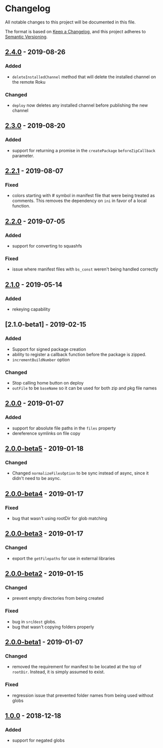 # Changelog
All notable changes to this project will be documented in this file.

The format is based on [Keep a Changelog](https://keepachangelog.com/en/1.0.0/),
and this project adheres to [Semantic Versioning](https://semver.org/spec/v2.0.0.html).



## [2.4.0] - 2019-08-26
### Added
 - `deleteInstalledChannel` method that will delete the installed channel on the remote Roku

### Changed
 - `deploy` now deletes any installed channel before publishing the new channel



## [2.3.0] - 2019-08-20
### Added
 - support for returning a promise in the `createPackage` `beforeZipCallback` parameter.



## [2.2.1] - 2019-08-07
### Fixed
 - colors starting with # symbol in manifest file that were being treated as comments. This removes the dependency on `ini` in favor of a local function.



## [2.2.0] - 2019-07-05
### Added
 - support for converting to squashfs
### Fixed
 - issue where manifest files with `bs_const` weren't being handled correctly



## [2.1.0] - 2019-05-14
### Added
 - rekeying capability



## [2.1.0-beta1] - 2019-02-15
### Added
 - Support for signed package creation
 - ability to register a callback function before the package is zipped. 
 - `incrementBuildNumber` option
### Changed
 - Stop calling home button on deploy
 - `outFile` to be `baseName` so it can be used for both zip and pkg file names



## [2.0.0] - 2019-01-07
### Added
 - support for absolute file paths in the `files` property
 - dereference symlinks on file copy



## [2.0.0-beta5] - 2019-01-18
### Changed
 - Changed `normalizeFilesOption` to be sync instead of async, since it didn't need to be async.



## [2.0.0-beta4] - 2019-01-17
### Fixed
 - bug that wasn't using rootDir for glob matching



## [2.0.0-beta3] - 2019-01-17
### Changed
 - export the `getFilepaths` for use in external libraries



## [2.0.0-beta2] - 2019-01-15
### Changed
 - prevent empty directories from being created
### Fixed
 - bug in `src`/`dest` globs.
 - bug that wasn't copying folders properly



## [2.0.0-beta1] - 2019-01-07
### Changed
 - removed the requirement for manifest to be located at the top of `rootDir`. Instead, it is simply assumed to exist.
### Fixed
 - regression issue that prevented folder names from being used without globs



## [1.0.0] - 2018-12-18
### Added
 - support for negated globs


[2.4.0]:  https://github.com/TwitchBronBron/roku-deploy/compare/v2.3.0...v2.4.0
[2.3.0]:  https://github.com/TwitchBronBron/roku-deploy/compare/v2.2.1...v2.3.0
[2.2.1]:  https://github.com/TwitchBronBron/roku-deploy/compare/v2.2.0...v2.2.1
[2.2.0]:  https://github.com/TwitchBronBron/roku-deploy/compare/v2.1.0...v2.2.0
[2.1.0]:  https://github.com/TwitchBronBron/roku-deploy/compare/v2.1.0-beta1...v2.1.0
[2.1.0]:  https://github.com/TwitchBronBron/roku-deploy/compare/v2.1.0-beta1...v2.1.0
[2.0.0]:  https://github.com/TwitchBronBron/roku-deploy/compare/v2.0.0-beta5...v2.0.0
[2.0.0-beta5]:  https://github.com/TwitchBronBron/roku-deploy/compare/v2.0.0-beta4...v2.0.0-beta5
[2.0.0-beta4]:  https://github.com/TwitchBronBron/roku-deploy/compare/v2.0.0-beta3...v2.0.0-beta4
[2.0.0-beta3]:  https://github.com/TwitchBronBron/roku-deploy/compare/v2.0.0-beta2...v2.0.0-beta3
[2.0.0-beta2]:  https://github.com/TwitchBronBron/roku-deploy/compare/v2.0.0-beta1...v2.0.0-beta2
[2.0.0-beta1]:  https://github.com/TwitchBronBron/roku-deploy/compare/v1.0.0...v2.0.0-beta1
[1.0.0]:  https://github.com/TwitchBronBron/roku-deploy/compare/v0.2.1...v1.0.0